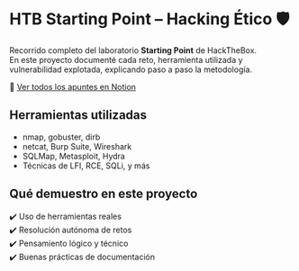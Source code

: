 # HTB Starting Point – Hacking Ético 🛡️

Recorrido completo del laboratorio **Starting Point** de HackTheBox.  
En este proyecto documenté cada reto, herramienta utilizada y vulnerabilidad explotada, explicando paso a paso la metodología.

🔗 [Ver todos los apuntes en Notion](https://www.notion.so/Hacking-Etico-1e7f9e8bd3f38072b59bfcc91840a844)

## Herramientas utilizadas
- nmap, gobuster, dirb
- netcat, Burp Suite, Wireshark
- SQLMap, Metasploit, Hydra
- Técnicas de LFI, RCE, SQLi, y más

## Qué demuestro en este proyecto
✔️ Uso de herramientas reales  
✔️ Resolución autónoma de retos  
✔️ Pensamiento lógico y técnico  
✔️ Buenas prácticas de documentación
